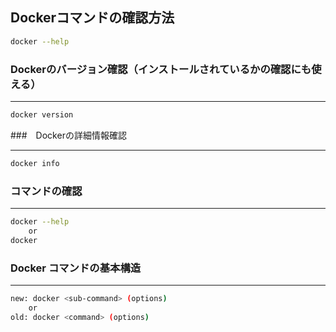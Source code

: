 ## Dockerコマンドの確認方法
```bash
docker --help
```

### Dockerのバージョン確認（インストールされているかの確認にも使える）
<hr>

```bash
docker version
```

###　Dockerの詳細情報確認
<hr>

```bash
docker info
```

### コマンドの確認
<hr>

```bash
docker --help 
    or 
docker
```

### Docker コマンドの基本構造
<hr>

```bash
new: docker <sub-command> (options) 
    or
old: docker <command> (options)
```